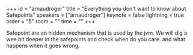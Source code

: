 ﻿+++
id = "arnaudroger"
title = "Everything you don't want to know about Safepoints"
speakers = ["arnaudroger"]
keynote = false
lightning = true
order = "5"
room = ""
time = ""
+++

Safepoint are an hidden mechanism that is used by the jvm. We will dig a wee bit deeper in the safepoints and check when do you care. and what happens when it goes wrong.
